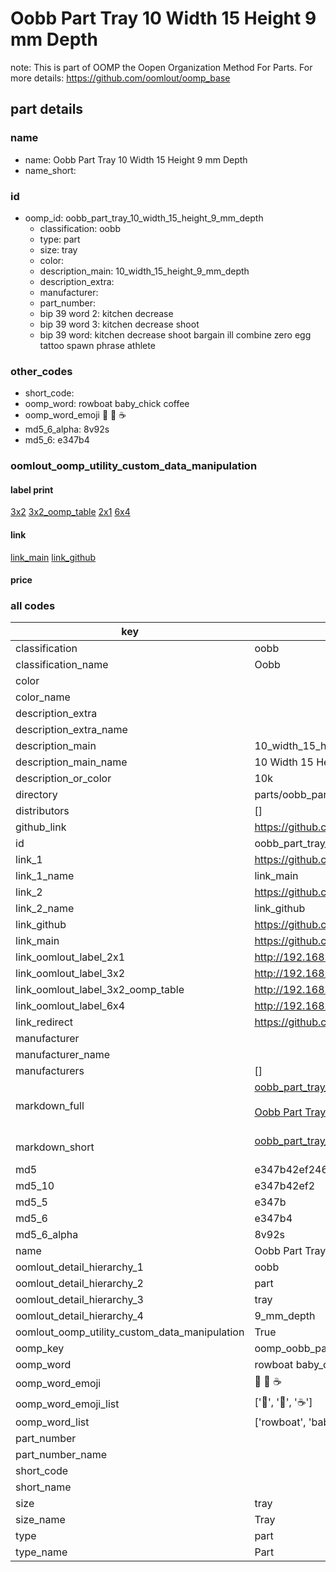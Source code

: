 # Oobb Part Tray 10 Width 15 Height 9 mm Depth  

note: This is part of OOMP the Oopen Organization Method For Parts. For more details: https://github.com/oomlout/oomp_base

##  part details
  







### name
* name: Oobb Part Tray 10 Width 15 Height 9 mm Depth
* name_short: 
### id
* oomp_id: oobb_part_tray_10_width_15_height_9_mm_depth
  * classification: oobb
  * type: part
  * size: tray
  * color: 
  * description_main: 10_width_15_height_9_mm_depth
  * description_extra: 
  * manufacturer: 
  * part_number: 
  * bip 39 word 2: kitchen decrease
  * bip 39 word 3: kitchen decrease shoot
  * bip 39 word: kitchen decrease shoot bargain ill combine zero egg tattoo spawn phrase athlete

### other_codes
* short_code: 
* oomp_word: rowboat baby_chick coffee
* oomp_word_emoji :rowboat: :baby_chick: :coffee:
* md5_6_alpha: 8v92s
* md5_6: e347b4






### oomlout_oomp_utility_custom_data_manipulation
#### label print
[3x2](http://192.168.1.245:1112/?label=oomp%208v92s)
[3x2_oomp_table](http://192.168.1.108:1112/?label=oomp%208v92s)
[2x1](http://192.168.1.242:1112/?label=oomp%208v92s)
[6x4](http://192.168.1.55:1112/?label=oomp%208v92s)    

#### link

[link_main](https://github.com/oomlout/oomlout_oomp_version_1_messy/tree/main/parts/oobb_part_tray_10_width_15_height_9_mm_depth) [link_github](https://github.com/oomlout/oomlout_oomp_version_1_messy/tree/main/parts/oobb_part_tray_10_width_15_height_9_mm_depth)                             

#### price







### all codes 
| key | value |  
| --- | --- |  
| classification | oobb |  
| classification_name | Oobb |  
| color |  |  
| color_name |  |  
| description_extra |  |  
| description_extra_name |  |  
| description_main | 10_width_15_height_9_mm_depth |  
| description_main_name | 10 Width 15 Height 9 mm Depth |  
| description_or_color | 10k |  
| directory | parts/oobb_part_tray_10_width_15_height_9_mm_depth |  
| distributors | [] |  
| github_link | https://github.com/oomlout/oomlout_oomp_part_src/tree/main/parts/oobb_part_tray_10_width_15_height_9_mm_depth |  
| id | oobb_part_tray_10_width_15_height_9_mm_depth |  
| link_1 | https://github.com/oomlout/oomlout_oomp_version_1_messy/tree/main/parts/oobb_part_tray_10_width_15_height_9_mm_depth |  
| link_1_name | link_main |  
| link_2 | https://github.com/oomlout/oomlout_oomp_version_1_messy/tree/main/parts/oobb_part_tray_10_width_15_height_9_mm_depth |  
| link_2_name | link_github |  
| link_github | https://github.com/oomlout/oomlout_oomp_version_1_messy/tree/main/parts/oobb_part_tray_10_width_15_height_9_mm_depth |  
| link_main | https://github.com/oomlout/oomlout_oomp_version_1_messy/tree/main/parts/oobb_part_tray_10_width_15_height_9_mm_depth |  
| link_oomlout_label_2x1 | http://192.168.1.242:1112/?label=oomp%208v92s |  
| link_oomlout_label_3x2 | http://192.168.1.245:1112/?label=oomp%208v92s |  
| link_oomlout_label_3x2_oomp_table | http://192.168.1.108:1112/?label=oomp%208v92s |  
| link_oomlout_label_6x4 | http://192.168.1.55:1112/?label=oomp%208v92s |  
| link_redirect | https://github.com/oomlout/oomlout_oomp_version_1_messy/tree/main/parts/oobb_part_tray_10_width_15_height_9_mm_depth |  
| manufacturer |  |  
| manufacturer_name |  |  
| manufacturers | [] |  
| markdown_full | [oobb_part_tray_10_width_15_height_9_mm_depth](none)<br>[](none)<br>[Oobb Part Tray 10 Width 15 Height 9 Mm Depth](none)<br><br> |  
| markdown_short | [oobb_part_tray_10_width_15_height_9_mm_depth](none)<br><br> |  
| md5 | e347b42ef246dff4b7b8712b8d0e4bd8 |  
| md5_10 | e347b42ef2 |  
| md5_5 | e347b |  
| md5_6 | e347b4 |  
| md5_6_alpha | 8v92s |  
| name | Oobb Part Tray 10 Width 15 Height 9 mm Depth |  
| oomlout_detail_hierarchy_1 | oobb |  
| oomlout_detail_hierarchy_2 | part |  
| oomlout_detail_hierarchy_3 | tray |  
| oomlout_detail_hierarchy_4 | 9_mm_depth |  
| oomlout_oomp_utility_custom_data_manipulation | True |  
| oomp_key | oomp_oobb_part_tray_10_width_15_height_9_mm_depth |  
| oomp_word | rowboat baby_chick coffee |  
| oomp_word_emoji | :rowboat: :baby_chick: :coffee: |  
| oomp_word_emoji_list | [':rowboat:', ':baby_chick:', ':coffee:'] |  
| oomp_word_list | ['rowboat', 'baby_chick', 'coffee'] |  
| part_number |  |  
| part_number_name |  |  
| short_code |  |  
| short_name |  |  
| size | tray |  
| size_name | Tray |  
| type | part |  
| type_name | Part |  
